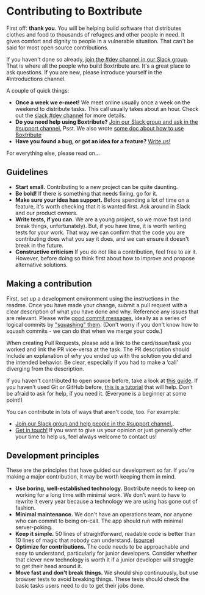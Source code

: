 # Contributing to Boxtribute

First off: **thank you**. You will be helping build software that distributes clothes and food to thousands of refugees and other people in need. It gives comfort and dignity to people in a vulnerable situation. That can't be said for most open source contributions.

If you haven't done so already, [join the #dev channel in our Slack group](https://join.slack.com/t/boxwise/shared_invite/enQtMzE4NzExMjkxNTM2LTk0MzY2Mjg0MTY5ZmJjMjI1ODNmODZiNmJlNTAwM2Y4MmJkZDJjZWEyNzk0YTQyZGI0ZTYxMTc2NTgxNjk1ZTM). That is where all the people who build Boxtribute are. It's a great place to ask questions.
If you are new, please introduce yourself in the #introductions channel.

A couple of quick things:

- **Once a week we e-meet!** We meet online usually once a week on the weekend to distribute tasks. This call usually takes about an hour. Check out the [slack #dev channel]((https://join.slack.com/t/boxwise/shared_invite/esksnQtMzE4NzExMjkxNTM2LTk0MzY2Mjg0MTY5ZmJjMjI1ODNmODZiNmJlNTAwM2Y4MmJkZDJjZWEyNzk0YTQyZGI0ZTYxMTc2NTgxNjk1ZTM)) for more details.
- **Do you need help using Boxtribute?** [Join our Slack group and ask in the #support channel.](https://join.slack.com/t/boxwise/shared_invite/enQtMzE4NzExMjkxNTM2LTk0MzY2Mjg0MTY5ZmJjMjI1ODNmODZiNmJlNTAwM2Y4MmJkZDJjZWEyNzk0YTQyZGI0ZTYxMTc2NTgxNjk1ZTM) Psst. We also wrote [some doc about how to use Boxtribute](https://helpme.boxtribute.org)
- **Have you found a bug, or got an idea for a feature?** [Write us!](mailto:hello@boxtribute.org)

For everything else, please read on...

## Guidelines

- **Start small.** Contributing to a new project can be quite daunting.
- **Be bold!** If there is something that needs fixing, go for it.
- **Make sure your idea has support.** Before spending a lot of time on a feature, it's worth checking that it is wanted first. Ask around in Slack and our product owners.
- **Write tests, if you can.** We are a young project, so we move fast (and break things, unfortunately). But, if you have time, it is worth writing tests for your work. That way we can confirm that the code you are contributing does what you say it does, and we can ensure it doesn't break in the future.
- **Constructive criticism** If you do not like a contribution, feel free to air it. However, before doing so think first about how to improve and propose alternative solutions.

## Making a contribution

First, set up a development environment using the instructions in the readme.
Once you have made your change, submit a pull request with a clear description of what you have done and why. Reference any issues that are relevant. Please write [good commit messages](https://github.com/erlang/otp/wiki/writing-good-commit-messages), ideally as a series of logical commits by ["squashing" them](https://github.com/servo/servo/wiki/Beginner's-guide-to-rebasing-and-squashing). (Don't worry if you don't know how to squash commits - we can do that when we merge your code.)

When creating Pull Requests, please add a link to the card/issue/task you worked and link the PR vice-versa at the task. The PR description should include an explanation of *why* you ended up with the solution you did and the intended behavior. Be clear, especially if you had to make a ‘call’ diverging from the description.

If you haven't contributed to open source before, take a look at [this guide](https://opensource.guide/how-to-contribute/). If you haven't used Git or GitHub before, [this is a tutorial](http://makeapullrequest.com/) that will help. Don't be afraid to ask for help, if you need it. (Everyone is a beginner at some point!)

You can contribute in lots of ways that aren't code, too. For example:

- [Join our Slack group and help people in the #support channel.](https://join.slack.com/t/boxwise/shared_invite/enQtMzE4NzExMjkxNTM2LTk0MzY2Mjg0MTY5ZmJjMjI1ODNmODZiNmJlNTAwM2Y4MmJkZDJjZWEyNzk0YTQyZGI0ZTYxMTc2NTgxNjk1ZTM).
- [Get in touch!](mailto:hello@boxtribute.org) If you want to give us your opinion or just generally offer your time to help us, feel always welcome to contact us!

## Development principles

These are the principles that have guided our development so far. If you're making a major contribution, it may be worth keeping them in mind.

- **Use boring, well-established technology.** Boxtribute needs to keep on working for a long time with minimal work. We don't want to have to rewrite it every year because a technology we are using has gone out of fashion.
- **Minimal maintenance.** We don't have an operations team, nor anyone who can commit to being on-call. The app should run with minimal server-poking.
- **Keep it simple.** 50 lines of straightforward, readable code is better than 10 lines of magic that nobody can understand. ([source](https://github.com/moby/moby/blob/master/project/PRINCIPLES.md))
- **Optimize for contributions.** The code needs to be approachable and easy to understand, particularly for junior developers. Consider whether that clever new technology is worth it if a junior developer will struggle to get their head around it.
- **Move fast and don't break things.** We should ship continuously, but use browser tests to avoid breaking things. These tests should check the basic tasks users need to do to get their jobs done.
